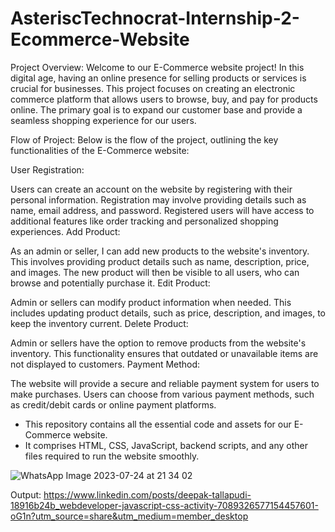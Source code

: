 # AsteriscTechnocrat-Internship-2-Ecommerce-Website
Project Overview:
Welcome to our E-Commerce website project! In this digital age, having an online presence for selling products or services is crucial for businesses. This project focuses on creating an electronic commerce platform that allows users to browse, buy, and pay for products online. The primary goal is to expand our customer base and provide a seamless shopping experience for our users.

Flow of Project:
Below is the flow of the project, outlining the key functionalities of the E-Commerce website:

User Registration:

Users can create an account on the website by registering with their personal information.
Registration may involve providing details such as name, email address, and password.
Registered users will have access to additional features like order tracking and personalized shopping experiences.
Add Product:

As an admin or seller, I can add new products to the website's inventory.
This involves providing product details such as name, description, price, and images.
The new product will then be visible to all users, who can browse and potentially purchase it.
Edit Product:

Admin or sellers can modify product information when needed.
This includes updating product details, such as price, description, and images, to keep the inventory current.
Delete Product:

Admin or sellers have the option to remove products from the website's inventory.
This functionality ensures that outdated or unavailable items are not displayed to customers.
Payment Method:

The website will provide a secure and reliable payment system for users to make purchases.
Users can choose from various payment methods, such as credit/debit cards or online payment platforms.

* This repository contains all the essential code and assets for our E-Commerce website.
* It comprises HTML, CSS, JavaScript, backend scripts, and any other files required to run the website smoothly.

![WhatsApp Image 2023-07-24 at 21 34 02](https://github.com/deepaktallapudi/AsteriscTechnocrat-Internship-2-Ecommerce-Website/assets/103422044/ad8b121a-0221-47cd-801e-d311e930323a)

Output: https://www.linkedin.com/posts/deepak-tallapudi-18916b24b_webdeveloper-javascript-css-activity-7089326577154457601-oG1n?utm_source=share&utm_medium=member_desktop
